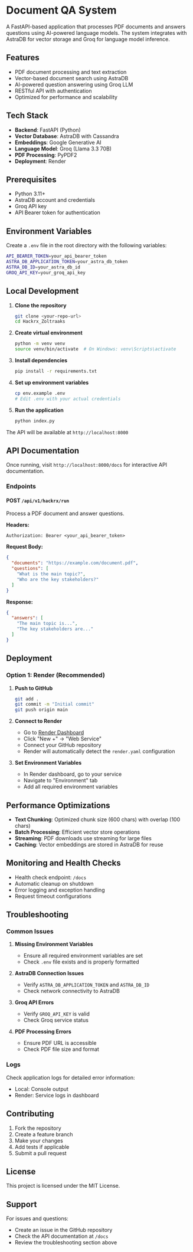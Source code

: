 # Document QA System

A FastAPI-based application that processes PDF documents and answers questions using AI-powered language models. The system integrates with AstraDB for vector storage and Groq for language model inference.

## Features

- PDF document processing and text extraction
- Vector-based document search using AstraDB
- AI-powered question answering using Groq LLM
- RESTful API with authentication
- Optimized for performance and scalability

## Tech Stack

- **Backend**: FastAPI (Python)
- **Vector Database**: AstraDB with Cassandra
- **Embeddings**: Google Generative AI
- **Language Model**: Groq (Llama 3.3 70B)
- **PDF Processing**: PyPDF2
- **Deployment**: Render

## Prerequisites

- Python 3.11+
- AstraDB account and credentials
- Groq API key
- API Bearer token for authentication

## Environment Variables

Create a `.env` file in the root directory with the following variables:

```bash
API_BEARER_TOKEN=your_api_bearer_token
ASTRA_DB_APPLICATION_TOKEN=your_astra_db_token
ASTRA_DB_ID=your_astra_db_id
GROQ_API_KEY=your_groq_api_key
```

## Local Development

1. **Clone the repository**
   ```bash
   git clone <your-repo-url>
   cd Hackrx_Zoltraaks
   ```

2. **Create virtual environment**
   ```bash
   python -m venv venv
   source venv/bin/activate  # On Windows: venv\Scripts\activate
   ```

3. **Install dependencies**
   ```bash
   pip install -r requirements.txt
   ```

4. **Set up environment variables**
   ```bash
   cp env.example .env
   # Edit .env with your actual credentials
   ```

5. **Run the application**
   ```bash
   python index.py
   ```

The API will be available at `http://localhost:8000`

## API Documentation

Once running, visit `http://localhost:8000/docs` for interactive API documentation.

### Endpoints

#### POST `/api/v1/hackrx/run`
Process a PDF document and answer questions.

**Headers:**
```
Authorization: Bearer <your_api_bearer_token>
```

**Request Body:**
```json
{
  "documents": "https://example.com/document.pdf",
  "questions": [
    "What is the main topic?",
    "Who are the key stakeholders?"
  ]
}
```

**Response:**
```json
{
  "answers": [
    "The main topic is...",
    "The key stakeholders are..."
  ]
}
```

## Deployment

### Option 1: Render (Recommended)

1. **Push to GitHub**
   ```bash
   git add .
   git commit -m "Initial commit"
   git push origin main
   ```

2. **Connect to Render**
   - Go to [Render Dashboard](https://dashboard.render.com)
   - Click "New +" → "Web Service"
   - Connect your GitHub repository
   - Render will automatically detect the `render.yaml` configuration

3. **Set Environment Variables**
   - In Render dashboard, go to your service
   - Navigate to "Environment" tab
   - Add all required environment variables



## Performance Optimizations

- **Text Chunking**: Optimized chunk size (600 chars) with overlap (100 chars)
- **Batch Processing**: Efficient vector store operations
- **Streaming**: PDF downloads use streaming for large files
- **Caching**: Vector embeddings are stored in AstraDB for reuse

## Monitoring and Health Checks

- Health check endpoint: `/docs`
- Automatic cleanup on shutdown
- Error logging and exception handling
- Request timeout configurations

## Troubleshooting

### Common Issues

1. **Missing Environment Variables**
   - Ensure all required environment variables are set
   - Check `.env` file exists and is properly formatted

2. **AstraDB Connection Issues**
   - Verify `ASTRA_DB_APPLICATION_TOKEN` and `ASTRA_DB_ID`
   - Check network connectivity to AstraDB

3. **Groq API Errors**
   - Verify `GROQ_API_KEY` is valid
   - Check Groq service status

4. **PDF Processing Errors**
   - Ensure PDF URL is accessible
   - Check PDF file size and format

### Logs

Check application logs for detailed error information:
- Local: Console output
- Render: Service logs in dashboard

## Contributing

1. Fork the repository
2. Create a feature branch
3. Make your changes
4. Add tests if applicable
5. Submit a pull request

## License

This project is licensed under the MIT License.

## Support

For issues and questions:
- Create an issue in the GitHub repository
- Check the API documentation at `/docs`
- Review the troubleshooting section above
